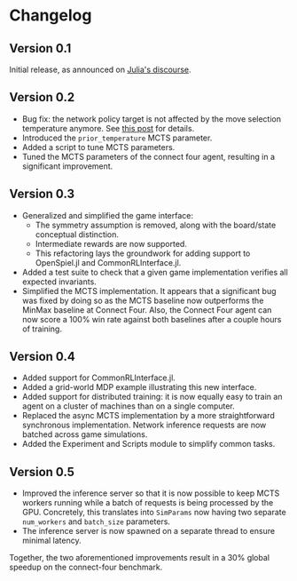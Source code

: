 # Changelog

## Version 0.1

Initial release, as announced on [Julia's discourse](https://discourse.julialang.org/t/announcing-alphazero-jl/36877).

## Version 0.2

- Bug fix: the network policy target is not affected by the move selection temperature anymore.
  See [this post](https://discourse.julialang.org/t/announcing-alphazero-jl/36877/29?u=jonathan-laurent)
  for details.
- Introduced the `prior_temperature` MCTS parameter.
- Added a script to tune MCTS parameters.
- Tuned the MCTS parameters of the connect four agent, resulting in a significant improvement.

## Version 0.3

- Generalized and simplified the game interface:
    * The symmetry assumption is removed, along with the
      board/state conceptual distinction.
    * Intermediate rewards are now supported.
    * This refactoring lays the groundwork for adding support to
      OpenSpiel.jl and CommonRLInterface.jl.
- Added a test suite to check that a given game implementation verifies all
  expected invariants.
- Simplified the MCTS implementation. It appears that a significant bug was
  fixed by doing so as the MCTS baseline now outperforms the MinMax baseline
  at Connect Four. Also, the Connect Four agent can now score a 100% win rate
  against both baselines after a couple hours of training.

## Version 0.4

- Added support for CommonRLInterface.jl.
- Added a grid-world MDP example illustrating this new interface.
- Added support for distributed training: it is now equally easy to train an agent on
  a cluster of machines than on a single computer.
- Replaced the async MCTS implementation by a more straightforward synchronous
  implementation. Network inference requests are now batched across game simulations.
- Added the Experiment and Scripts module to simplify common tasks.

## Version 0.5

- Improved the inference server so that it is now possible to keep MCTS workers
  running while a batch of requests is being processed by the GPU. Concretely,
  this translates into `SimParams` now having two separate `num_workers` and
  `batch_size` parameters.
- The inference server is now spawned on a separate thread to ensure minimal latency.

Together, the two aforementioned improvements result in a 30% global speedup on the
connect-four benchmark.